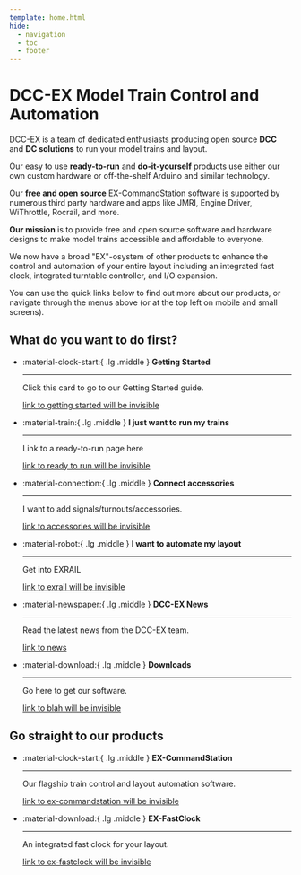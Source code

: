 ```yaml
---
template: home.html
hide:
  - navigation
  - toc
  - footer
---
```


# DCC-EX Model Train Control and Automation

DCC-EX is a team of dedicated enthusiasts producing open source **DCC** and **DC solutions** to run your model trains and layout.

Our easy to use **ready-to-run** and **do-it-yourself** products use either our own custom hardware or off-the-shelf Arduino and similar technology.

Our **free and open source** EX-CommandStation software is supported by numerous third party hardware and apps like JMRI, Engine Driver, WiThrottle, Rocrail, and more.

**Our mission** is to provide free and open source software and hardware designs to make model trains accessible and affordable to everyone.

We now have a broad "EX"-osystem of other products to enhance the control and automation of your entire layout including an integrated fast clock, integrated turntable controller, and I/O expansion.

You can use the quick links below to find out more about our products, or navigate through the menus above (or at the top left on mobile and small screens).

## What do you want to do first?

<div class="grid cards" markdown>

- :material-clock-start:{ .lg .middle } **Getting Started**

    ---

    Click this card to go to our Getting Started guide.

    [link to getting started will be invisible](/getting-started/01-getting-started.md)

- :material-train:{ .lg .middle } **I just want to run my trains**

    ---

    Link to a ready-to-run page here

    [link to ready to run will be invisible](/products/ex-csb1/1-ex-csb1.md)

- :material-connection:{ .lg .middle } **Connect accessories**

    ---

    I want to add signals/turnouts/accessories.

    [link to accessories will be invisible](/products/ex-commandstation/accessories/accessories.md)

- :material-robot:{ .lg .middle } **I want to automate my layout**

    ---

    Get into EXRAIL

    [link to exrail will be invisible](/products/ex-commandstation/exrail/1-exrail.md)

- :material-newspaper:{ .lg .middle } **DCC-EX News**

    ---

    Read the latest news from the DCC-EX team.

    [link to news](/news/index.md)

- :material-download:{ .lg .middle } **Downloads**

    ---

    Go here to get our software.

    [link to blah will be invisible](/getting-started/10-downloads.md)

</div>

## Go straight to our products

<div class="grid cards" markdown>

- :material-clock-start:{ .lg .middle } **EX-CommandStation**

    ---

    Our flagship train control and layout automation software.

    [link to ex-commandstation will be invisible](/products/ex-commandstation/1-overview.md)

- :material-download:{ .lg .middle } **EX-FastClock**

    ---

    An integrated fast clock for your layout.

    [link to ex-fastclock will be invisible](/products/ex-fastclock/01-overview.md)

</div>
